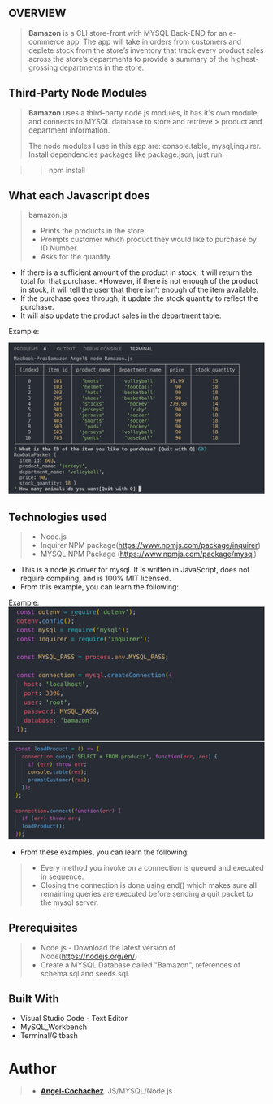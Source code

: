 
## OVERVIEW
> **Bamazon** is a CLI store-front with MYSQL Back-END for an e-commerce app. The app will take in orders from customers and deplete stock from the store’s inventory that track every product sales across the store’s departments to provide a summary of the highest-grossing departments in the store.

## Third-Party Node Modules


> **Bamazon** uses a third-party node.js modules, it has it's own module, and connects to MYSQL database to store and retrieve > product and department information.
>
> The node modules I use in this app are: 
> console.table, mysql,inquirer.
> Install dependencies packages like package.json, just run:

>> npm install

## What each Javascript does

> bamazon.js
>
>- Prints the products in the store
>- Prompts customer which product they would like to purchase by ID Number.
>- Asks for the quantity.
  * If there is a sufficient amount of the product in stock, it will return the total for that purchase.
  *However, if there is not enough of the product in stock, it will tell the user that there isn't enough of the item available.
  * If the purchase goes through, it update the stock quantity to reflect the purchase.
  * It will also update the product sales in the department table.
  
  Example:
  
  ![Terminal Product in stock and item ID screenshoot](images/databasetable.jpg)
  
## Technologies used

>- Node.js
>- Inquirer NPM package(https://www.npmjs.com/package/inquirer)
>- MYSQL NPM Package (https://www.npmjs.com/package/mysql)

* This is a node.js driver for mysql. It is written in JavaScript, does not require compiling, and is 100% MIT licensed.
* From this example, you can learn the following:

Example:
![Terminal require](images/inquirer.jpg)
![Terminal connection](images/connection.jpg)


* From these examples, you can learn the following:

>- Every method you invoke on a connection is queued and executed in sequence.
>- Closing the connection is done using end() which makes sure all remaining queries are executed before sending a quit packet to the mysql server.

## Prerequisites

>- Node.js - Download the latest version of Node(https://nodejs.org/en/)
>- Create a MYSQL Database called "Bamazon", references of schema.sql and seeds.sql.

## Built With

- Visual Studio Code - Text Editor
- MySQL_Workbench
- Terminal/Gitbash

# Author

>-  **[Angel-Cochachez](https://github.com/codifyme/Bamazon/)**. JS/MYSQL/Node.js 



  
